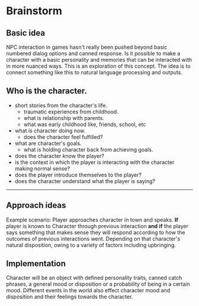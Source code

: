 # Brainstorm
## Basic idea
NPC interaction in games hasn't really been pushed beyond basic numbered dialog options and canned response. Is it possible to make a character with a basic personality and memories that can be interacted with in more nuanced ways. This is an exploration of this concept. The idea is to connect something like this to natural language processing and outputs.

## Who is the character.
- short stories from the character's life.
    - traumatic experiences from childhood.
    - what is relationship with parents.
    - what was early childhood like, friends, school, etc
- what is character doing now.
    - does the character feel fulfilled?
- what are character's goals.
    - what is holding character back from achieving goals.
- does the character know the player?
- is the context in which the player is interacting with the character making normal sense?
- does the player introduce themselves to the player?
- does the character understand what the player is saying?

-------------
## Approach ideas
Example scenario: Player approaches character in town and speaks. **If** player is known to Character through previous interaction **and** **if** the player says something that makes sense they will respond according to how the outcomes of previous interactions went. Depending on that character's natural disposition, owing to a variety of factors including upbringing.


## Implementation
Character will be an object with defined personality traits, canned catch phrases, a general mood or disposition or a probability of being in a certain mood. Different events in the world also effect character mood and disposition and their feelings towards the character.
